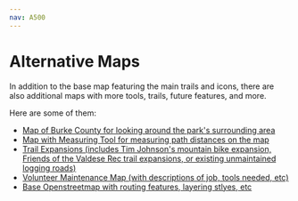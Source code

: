```yaml
---
nav: A500
---
```


# Alternative Maps

In addition to the base map featuring the main trails and icons, there are also additional maps with more tools, trails, future features, and more.

Here are some of them:
- [Map of Burke County for looking around the park's surrounding area][link-mapburke] 
- [Map with Measuring Tool for measuring path distances on the map][link-mapmeasure] 
- [Trail Expansions (includes Tim Johnson's mountain bike expansion, Friends of the Valdese Rec trail expansions, or existing unmaintained logging roads)][link-everything]
- [Volunteer Maintenance Map (with descriptions of job, tools needed, etc)][link-volunteer]
- [Base Openstreetmap with routing features, layering stlyes, etc][link-osm]

[link-everything]: everything.map
[link-mapburke]: mapburke.map
[link-mapmeasure]: mapmeasure.map
[link-volunteer]: volunteer.map
[link-osm]: https://www.openstreetmap.org/#map=16/35.7680/-81.5542